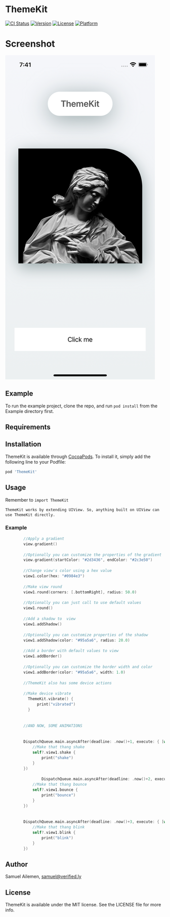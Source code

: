 # ThemeKit

[![CI Status](https://img.shields.io/travis/SamuelAilemen/ThemeKit.svg?style=flat)](https://travis-ci.org/SamuelAilemen/ThemeKit)
[![Version](https://img.shields.io/cocoapods/v/ThemeKit.svg?style=flat)](https://cocoapods.org/pods/ThemeKit)
[![License](https://img.shields.io/cocoapods/l/ThemeKit.svg?style=flat)](https://cocoapods.org/pods/ThemeKit)
[![Platform](https://img.shields.io/cocoapods/p/ThemeKit.svg?style=flat)](https://cocoapods.org/pods/ThemeKit)

# Screenshot
![Iphone](https://github.com/samuelail/ThemeKit/blob/master/Simulator%20Screen%20Shot%20-%20iPhone%2012%20-%202021-12-11%20at%2019.41.49.png)

## Example

To run the example project, clone the repo, and run `pod install` from the Example directory first.

## Requirements

## Installation

ThemeKit is available through [CocoaPods](https://cocoapods.org). To install
it, simply add the following line to your Podfile:

```ruby
pod 'ThemeKit'
```

## Usage
Remember to `import ThemeKit`

```
ThemeKit works by extending UIView. So, anything built on UIView can use ThemeKit directly.
```

### Example

```swift
        //Apply a gradient
        view.gradient()
        
        //Optionally you can customize the properties of the gradient
        view.gradient(startColor: "#2d3436", endColor: "#2c3e50")
        
        //Change view's color using a hex value
        view1.color(hex: "#0984e3")
        
        //Make view round
        view1.round(corners: [.bottomRight], radius: 50.0)
        
        //Optionally you can just call to use default values
        view1.round()
        
        //Add a shadow to  view
        view1.addShadow()
        
        //Optionally you can customize properties of the shadow
        view1.addShadow(color: "#95a5a6", radius: 20.0)
        
        //Add a border with default values to view
        view1.addBorder()
        
        //Optionally you can customize the border width and color
        view1.addBorder(color: "#95a5a6", width: 1.0)
        
        //ThemeKit also has some device actions
        
        //Make device vibrate
          ThemeKit.vibrate() {
              print("vibrated")
          }
          
          
        //AND NOW, SOME ANIMATIONS
        
       
        DispatchQueue.main.asyncAfter(deadline: .now()+1, execute: { [weak self] in
            //Make that thang shake
            self?.view1.shake {
                print("shake")
            }
        })
        
                DispatchQueue.main.asyncAfter(deadline: .now()+2, execute: { [weak self] in
            //Make that thang bounce
            self?.view1.bounce {
                print("bounce")
            }
        })
        
       
        DispatchQueue.main.asyncAfter(deadline: .now()+3, execute: { [weak self] in
            //Make that thang blink
            self?.view1.blink {
                print("blink")
            }
        })
```

## Author

Samuel Ailemen, samuel@verified.ly

## License

ThemeKit is available under the MIT license. See the LICENSE file for more info.
